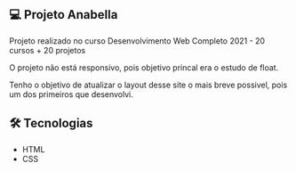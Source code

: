 ## 💻 Projeto Anabella


Projeto realizado no curso Desenvolvimento Web Completo 2021 - 20 cursos + 20 projetos

O projeto não está responsivo, pois objetivo princal era o estudo de float.

Tenho o objetivo de atualizar o layout desse site o mais breve possivel, pois um dos primeiros que desenvolvi.


## 🛠 Tecnologias

- HTML
- CSS